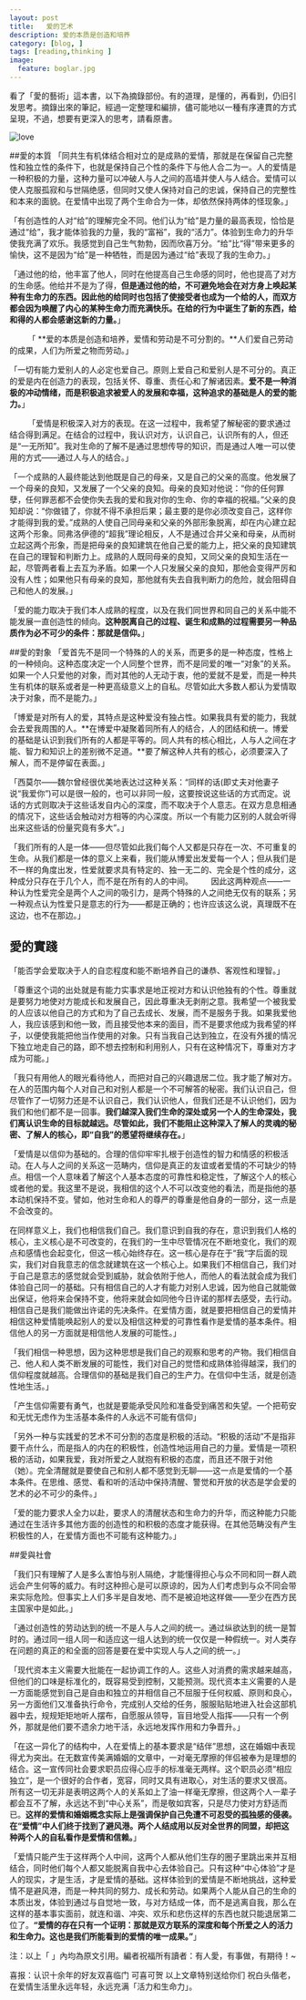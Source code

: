```yaml
---
layout: post  
title:   爱的艺术  
description: 爱的本质是创造和培养    
category: [blog, ]  
tags: [reading,thinking ]  
image:
  feature: boglar.jpg
---
```


看了「愛的藝術」這本書，以下為摘錄部份。有的道理，是懂的，再看到，仍旧引发思考。摘錄出來的筆記，經過一定整理和編排，儘可能地以一種有序連貫的方式呈現，不過，想要有更深入的思考，請看原書。

![love](http://i.imgur.com/7cju8KA.jpg) 


##愛的本質
「同共生有机体结合相对立的是成熟的爱情，那就是在保留自己完整性和独立性的条件下，也就是保持自己个性的条件下与他人合二为一。人的爱情是一种积极的力量，这种力量可以冲破人与人之间的高墙并使人与人结合。爱情可以使人克服孤寂和与世隔绝感，但同时又使人保持对自己的忠诚，保持自己的完整性和本来的面貌。在爱情中出现了两个生命合为一体，却依然保持两体的怪现象。」


「有创造性的人对“给”的理解完全不同。他们认为“给”是力量的最高表现，恰恰是通过“给”，我才能体验我的力量，我的“富裕”，我的“活力”。体验到生命力的升华使我充满了欢乐。我感觉到自己生气勃勃，因而欣喜万分。“给”比“得”带来更多的愉快，这不是因为“给”是一种牺牲，而是因为通过“给”表现了我的生命力。」


「通过他的给，他丰富了他人，同时在他提高自己生命感的同时，他也提高了对方的生命感。他给并不是为了得，**但是通过他的给，不可避免地会在对方身上唤起某种有生命力的东西。因此他的给同时也包括了使接受者也成为一个给的人，而双方都会因为唤醒了内心的某种生命力而充满快乐。在给的行为中诞生了新的东西，给和得的人都会感谢这新的力量。**」

　　
「 **爱的本质是创造和培养，爱情和劳动是不可分割的。**人们爱自己劳动的成果，人们为所爱之物而劳动。」

「一切有能力爱别人的人必定也爱自己。原则上爱自己和爱别人是不可分的。真正的爱是内在创造力的表现，包括关怀、尊重、责任心和了解诸因素。**爱不是一种消极的冲动情绪，而是积极追求被爱人的发展和幸福，这种追求的基础是人的爱的能力。**」

　　
「爱情是积极深入对方的表现。在这一过程中，我希望了解秘密的要求通过结合得到满足。在结合的过程中，我认识对方，认识自己，认识所有的人，但还是“一无所知”。我对生命的了解不是通过思想传导的知识，而是通过人唯一可以使用的方式——通过人与人的结合。」

「一个成熟的人最终能达到他既是自己的母亲，又是自己的父亲的高度。他发展了一个母亲的良知，又发展了一个父亲的良知。母亲的良知对他说：“你的任何罪孽，任何罪恶都不会使你失去我的爱和我对你的生命、你的幸福的祝福。”父亲的良知却说：“你做错了，你就不得不承担后果；最主要的是你必须改变自己，这样你才能得到我的爱。”成熟的人使自己同母亲和父亲的外部形象脱离，却在内心建立起这两个形象。同弗洛伊德的“超我”理论相反，人不是通过合并父亲和母亲，从而树立起这两个形象，而是把母亲的良知建筑在他自己爱的能力上，把父亲的良知建筑在自己的理智和判断力上。成熟的人既同母亲的良知，又同父亲的良知生活在一起，尽管两者看上去互为矛盾。如果一个人只发展父亲的良知，那他会变得严厉和没有人性；如果他只有母亲的良知，那他就有失去自我判断力的危险，就会阻碍自己和他人的发展。」

「爱的能力取决于我们本人成熟的程度，以及在我们同世界和同自己的关系中能不能发展一直创造性的倾向。**这种脱离自己的过程、诞生和成熟的过程需要另一种品质作为必不可少的条件：那就是信仰。**」

##愛的對象
「爱首先不是同一个特殊的人的关系，而更多的是一种态度，性格上的一种倾向。这种态度决定一个人同整个世界，而不是同爱的唯一“对象”的关系。如果一个人只爱他的对象，而对其他的人无动于衷，他的爱就不是爱，而是一种共生有机体的联系或者是一种更高级意义上的自私。尽管如此大多数人都认为爱情取决于对象，而不是能力。」

「博爱是对所有人的爱，其特点是这种爱没有独占性。如果我具有爱的能力，我就会去爱我周围的人。**在博爱中凝聚着同所有人的结合，人的团结和统一。博爱的基础是认识到我们所有的人都是平等的。同人共有的核心相比，人与人之间在才能、智力和知识上的差别微不足道。**要了解这种人共有的核心，必须要深入了解人，而不是停留在表面。」

「西莫尔——魏尔曾经很优美地表达过这种关系：“同样的话(即丈夫对他妻子说“我爱你”)可以是很一般的，也可以非同一般，这要按说这些话的方式而定。说话的方式则取决于这些话发自内心的深度，而不取决于个人意志。在双方息息相通的情况下，这些话会触动对方相等的内心深度。所以一个有能力区别的人就会听得出来这些话的份量究竟有多大”。」


「我们所有的人是一体——但尽管如此我们每个人又都是只存在一次、不可重复的生命。从我们都是一体的意义上来看，我们能从博爱出发爱每一个人；但从我们是不一样的角度出发，性爱就要求具有特定的、独一无二的、完全是个性的成分，这种成分只存在于几个人，而不是在所有的人的中间。
　　因此这两种观点——一种认为性爱完全是两个人之间的吸引力，是两个特殊的人之间绝无仅有的联系；另一种观点认为性爱只是意志的行为——都是正确的；也许应该这么说，真理既不在这边，也不在那边。」
　　


## 愛的實踐
「能否学会爱取决于人的自恋程度和能不断培养自己的谦恭、客观性和理智。」

「尊重这个词的出处就是有能力实事求是地正视对方和认识他独有的个性。尊重就是要努力地使对方能成长和发展自己，因此尊重决无剥削之意。我希望一个被我爱的人应该以他自己的方式和为了自己去成长、发展，而不是服务于我。如果我爱他人，我应该感到和他一致，而且接受他本来的面目，而不是要求他成为我希望的样子，以便使我能把他当作使用的对象。只有当我自己达到独立，在没有外援的情况下独立地走自己的路，即不想去控制和利用别人，只有在这种情况下，尊重对方才成为可能。」


「我只有用他人的眼光看待他人，而把对自己的兴趣退居二位。我才能了解对方。在人的范围内每个人对自己和对别人都是一个不可解答的秘密。我们认识自己，但尽管作了一切努力还是不认识自己，我们认识他人，但我们还是不认识他们，因为我们和他们都不是一回事。**我们越深入我们生命的深处或另一个人的生命深处，我们离认识生命的目标就越远。尽管如此，我们不能阻止这种深入了解人的灵魂的秘密、了解人的核心，即“自我”的愿望将继续存在。**」

「爱情是以信仰为基础的。合理的信仰牢牢扎根于创造性的智力和情感的积极活动。在人与人之间的关系这一范畴内，信仰是真正的友谊或者爱情的不可缺少的特点。相信一个人意味着了解这个人基本态度的可靠性和稳定性，了解这个人的核心或者他的爱。我这里不是说，我相信的这个人不可以改变他的看法，而是指他的基本动机保持不变。譬如，他对生命和人的尊严的尊重是他自身的一部分，这一点是不会改变的。

在同样意义上，我们也相信我们自己。我们意识到自我的存在，意识到我们人格的核心，主义核心是不可改变的，在我们的一生中尽管情况在不断地变化，我们的观点和感情也会起变化，但这一核心始终存在。这一核心是存在于“我“字后面的现实，我们对自我意志的信念就建筑在这一个核心上。如果我们不相信自己，我们对于自己是意志的感觉就会受到威胁，就会依附于他人，而他人的看法就会成为我们体验自己同一的基础。只有相信自己的人才有能力对别人忠诚，因为他自己就能做出保证，他将来会保持不变，他将来就会如同他今日许诺的那样去感受，去行动。相信自己是我们能做出许诺的先决条件。在爱情方面，就是要把相信自己的爱情并相信这种爱情能唤起别人的爱以及相信这种爱的可靠性看作是爱情的基本条件。相信他人的另一方面就是相信他人发展的可能性。」

「我们相信一种思想，因为这种思想是我们自己的观察和思考的产物。我们相信自己、他人和人类不断发展的可能性，我们对自己的觉悟和成熟体验得越深，我们的信仰程度就越高。合理信仰的基础是我们自己的生产力。在信仰中生活，就是创造性地生活。」

「产生信仰需要有勇气，也就是要能承受风险和准备受到痛苦和失望。一个把苟安和无忧无虑作为生活基本条件的人永远不可能有信仰」

「另外一种与实践爱的艺术不可分割的态度是积极的活动。“积极的活动”不是指非要干点什么，而是指人的内在的积极性，创造性地运用自己的力量。爱情是一项积极的活动，如果我爱，我对所爱之人就抱有积极的态度，而且还不限于对他（她）。完全清醒就是要使自己和别人都不感觉到无聊——这一点是爱情的一个基本条件。在思维、感觉、看和听的活动中保持清醒、警觉和开放的状态是学会爱的艺术的必不可少的条件。」

「爱的能力要求人全力以赴，要求人的清醒状态和生命力的升华，而这种能力只能通过在生活许多其他方面的创造性的和积极的态度才能获得。在其他范畴没有产生积极性的人，在爱情方面也不可能有这种能力。」


##愛與社會

「我们只有理解了人是多么害怕与别人隔绝，才能懂得担心与众不同和同一群人疏远会产生何等的威力。有时这种担心是可以原谅的，因为人们考虑到与众不同会带来实际危险。但事实上人们多半是自发地、而不是被迫地这样做——至少在西方民主国家中是如此。」　

「通过创造性的劳动达到的统一不是人与人之间的统一。通过纵欲达到的统一是暂时的。通过同一组人同一和适应这一组人达到的统一仅仅是一种假统一。对人类存在问题的真正的和全面的回答是要在爱中实现人与人之间的统一。」

「现代资本主义需要大批能在一起协调工作的人。这些人对消费的需求越来越高，但他们的口味是标准化的，既容易受到控制，又能预测。现代资本主义需要的人是一方面能感觉到自己是自由和独立的并相信自己不屈服于任何权威、原则和良心，另一方面他们又准备执行命令，完成别人交给的任务，服服贴贴地进入社会这部机器中去，规规矩矩地听人摆布，自愿服从领导，盲目地受人指挥——只有一个例外，那就是他们要不遗余力地干活，永远地发挥作用和力争晋升。」

「在这一异化了的结构中，人在爱情上的基本要求是“结伴”思想，这在婚姻中表现得尤为突出。在无数宣传美满婚姻的文章中，一对毫无摩擦的伴侣被奉为是理想的结合。这一宣传同社会要求职员应得心应手的标准毫无两样。这个职员必须“相应独立”，是一个很好的合作者，宽容，同时又具有进取心，对生活的要求又很高。所有这一切无非是表明这两个人的关系如上了油一样毫无摩擦，但这两个人一辈子都会互不了解，永远达不到“中心关系”，而是敬如宾客，只是尽力使对方舒适而已。**这样的爱情和婚姻概念实际上是强调保护自己免遭不可忍受的孤独感的侵袭。在“爱情”中人们终于找到了避风港。两个人结成用以反对全世界的同盟，却把这种两个人的自私看作是爱情和信赖。**」

「爱情只能产生于这样两个人中间，这两个人都从他们生存的圈子里跳出来并互相结合，同时他们每个人都又能脱离自我中心去体验自己。只有这种“中心体验”才是人的现实，才是生活，才是爱情的基础。这样体验到的爱情是不断地挑战，这种爱情不是避风港，而是一种共同的努力、成长和劳动。如果两个人能从自己的生命的本质出发，体验到通过与自觉地一致，与对方结成一体，而不是逃离自我，那么在这样的基本事实面前，就连和谐、冲突、欢乐和悲伤这样的东西也就只能退居第二位了。**“爱情的存在只有一个证明：那就是双方联系的深度和每个所爱之人的活力和生命力。这也是我们所能看到的爱情的唯一成果。”**」

注：以上「 」內均為原文引用。編者祝福所有讀者：有人愛，有事做，有期待！~

喜报：认识十余年的好友双喜临门 可喜可贺 以上文章特别送给你们 祝白头偕老，在爱情生活里永远年轻，永远充满「活力和生命力」。


